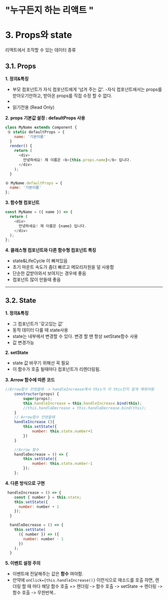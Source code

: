 # "누구든지 하는 리액트 "

# 3. Props와 state 
 리액트에서 조작할 수 있는 데이터 종류

## 3.1. Props 
 **1. 정의&특징**
- 부모 컴포넌트가 자식 컴포넌트에게 '넘겨 주는 값'.
-자식 컴포넌트에서는 props를 받아오기만하고, 받아온 props를 직접 수정 할 수 없다.
- <Child value="value" /> 
- 읽기전용 (Read Only)

**2. props 기본값 설정 : defaultProps 사용**
```javascript
class MyName extends Component {
 ① static defaultProps = {
    name: '기본이름'
  }
  render() {
    return (
      <div>
        안녕하세요! 제 이름은 <b>{this.props.name}</b> 입니다.
      </div>
    );
  }

② MyName.defaultProps = {
  name: '기본이름'
};
```

**3. 함수형 컴포넌트**
```javascript
const MyName = ({ name }) => {
  return (
    <div>
      안녕하세요! 제 이름은 {name} 입니다.
    </div>
  );
};
```

**4. 클래스형 컴포넌트와 다른 함수형 컴포넌트 특징**
- state&LifeCycle 이 빠져있음
- 초기 마운트 속도가 좀더 빠르고 메모리자원을 덜 사용함
- 단순한 값받아와서 보여지는 경우에 좋음
- 컴포넌트 많이 만들때 좋음

---

## 3.2. State
**1. 정의&특징**
- 그 컴포넌트가 '갖고있는 값'
- 동적 데이터 다룰 때 state사용
- state는 내부에서 변경할 수 있다. 변경 할 땐 항상 setState함수 사용
- 값 변경가능

**2. setState**
- state 값 바꾸기 위해선 꼭 필요
- 이 함수가 호출 될때마다 컴포넌트가 리렌더링됨.

**3. Arrow 함수에 따른 코드**
```javascript
//Arrow함수 안썼을때 -> handleIncrease에서 this가 이 this인지 알게 해줘야됨
    constructor(props) {
        super(props);
        this.handleIncrease = this.handleIncrease.bind(this);
        //this.handleDecrease = this.handleDecrease.bind(this);
    }
    // Arrow함수 안썼을때
    handleIncrease (){
        this.setState({
            number: this.state.number+1
        })
    }

    //Arrow 함수
    handleDecrease = () => {
        this.setState({
            number: this.state.number-1
        });
    };

```
**4. 다른 방식으로 구현**
```javascript
 handleIncrease = () => {
    const { number } = this.state;
    this.setState({
      number: number + 1
    });
  }

  handleDecrease = () => {
    this.setState(
      ({ number }) => ({
        number: number - 1
      })
    );
  }
```
**5. 이벤트 설정 주의**
 - 이벤트에 전달해주는 값은 **함수** 여야함.
 - 만약에 `onClick={this.handleIncrease()}` 이런식으로 매소드를 호출 하면, 렌더링 할 때 마다 해당 함수 호출
   => 렌더링 -> 함수 호출 -> setState -> 렌더링 -> 함수 호출 -> 무한반복..
